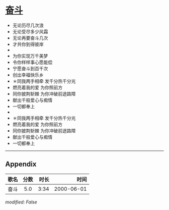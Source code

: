 # [奋斗](https://music.163.com/song?id=27506281)

* 无论历尽几次浪
* 无论受尽多少风霜
* 无论再要奋斗几次
* 才共你到得彼岸
* 
* 为你实现万千美梦
* 令你样样事心愿能偿
* 宁愿奋斗到百千次
* 创出幸福快乐乡
* ＊同我两手相牵 发千分热千分光
* 燃亮着我的爱 为你照前方
* 同你披荆斩棘 为你冲破前途路障
* 献出千般爱心与痴情
* 一切都奉上
* 
* ＊同我两手相牵 发千分热千分光
* 燃亮着我的爱 为你照前方
* 同你披荆斩棘 为你冲破前途路障
* 献出千般爱心与痴情
* 一切都奉上


---

## Appendix

|歌名|分数|时长|时间|
|:---|:---:|---:|---:|
|奋斗|5.0|3:34|2000-06-01

*modified: False*